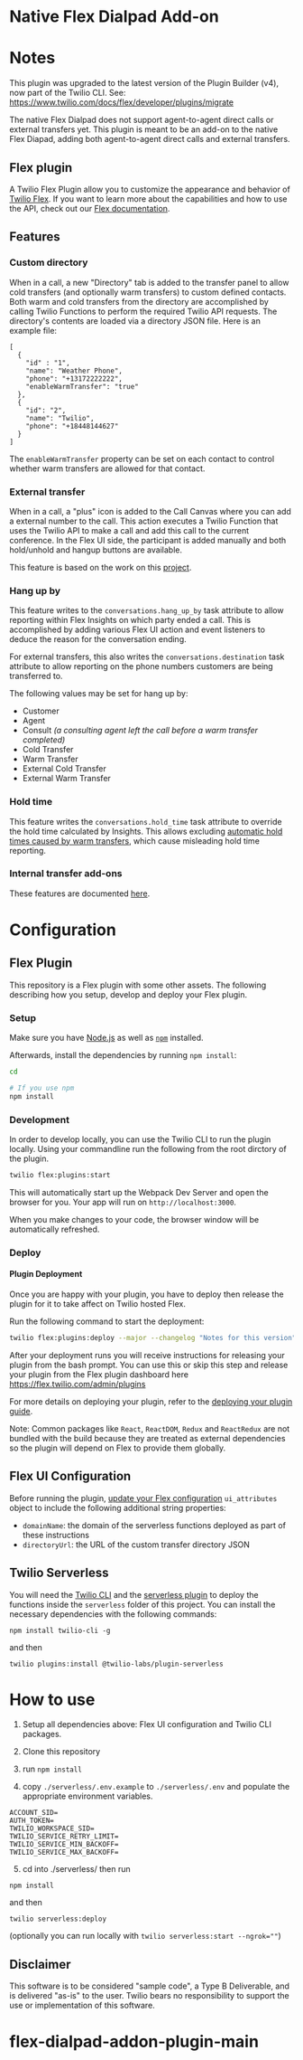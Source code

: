 # Native Flex Dialpad Add-on 
# Notes
This plugin was upgraded to the latest version of the Plugin Builder (v4), now part of the Twilio CLI.
See: https://www.twilio.com/docs/flex/developer/plugins/migrate

The native Flex Dialpad does not support agent-to-agent direct calls or external transfers yet. This plugin is meant to be an add-on to the native Flex Diapad, adding both agent-to-agent direct calls and external transfers.

## Flex plugin

A Twilio Flex Plugin allow you to customize the appearance and behavior of [Twilio Flex](https://www.twilio.com/flex). If you want to learn more about the capabilities and how to use the API, check out our [Flex documentation](https://www.twilio.com/docs/flex).

## Features

### Custom directory

When in a call, a new "Directory" tab is added to the transfer panel to allow cold transfers (and optionally warm transfers) to custom defined contacts. Both warm and cold transfers from the directory are accomplished by calling Twilio Functions to perform the required Twilio API requests. The directory's contents are loaded via a directory JSON file. Here is an example file:

```
[
  {
    "id" : "1",
    "name": "Weather Phone",
    "phone": "+13172222222",
    "enableWarmTransfer": "true"
  },
  {
    "id": "2",
    "name": "Twilio",
    "phone": "+18448144627"
  }
]
```

The `enableWarmTransfer` property can be set on each contact to control whether warm transfers are allowed for that contact.

### External transfer

When in a call, a "plus" icon is added to the Call Canvas where you can add a external number to the call. This action executes a Twilio Function that uses the Twilio API to make a call and add this call to the current conference. In the Flex UI side, the participant is added manually and both hold/unhold and hangup buttons are available.   

This feature is based on the work on this [project](https://github.com/twilio-labs/plugin-flex-outbound-dialpad).

### Hang up by

This feature writes to the `conversations.hang_up_by` task attribute to allow reporting within Flex Insights on which party ended a call. This is accomplished by adding various Flex UI action and event listeners to deduce the reason for the conversation ending.

For external transfers, this also writes the `conversations.destination` task attribute to allow reporting on the phone numbers customers are being transferred to.

The following values may be set for hang up by:
- Customer
- Agent
- Consult _(a consulting agent left the call before a warm transfer completed)_
- Cold Transfer
- Warm Transfer
- External Cold Transfer
- External Warm Transfer

### Hold time

This feature writes the `conversations.hold_time` task attribute to override the hold time calculated by Insights. This allows excluding [automatic hold times caused by warm transfers](https://www.twilio.com/docs/flex/end-user-guide/insights/metrics/hold-time#conversations-with-transfers-and-conferences), which cause misleading hold time reporting.

### Internal transfer add-ons

These features are documented [here](https://github.com/trogers-twilio/flex-internal-transfer-addons).

# Configuration

## Flex Plugin

This repository is a Flex plugin with some other assets. The following describing how you setup, develop and deploy your Flex plugin.

### Setup

Make sure you have [Node.js](https://nodejs.org) as well as [`npm`](https://npmjs.com) installed.

Afterwards, install the dependencies by running `npm install`:

```bash
cd 

# If you use npm
npm install
```

### Development

In order to develop locally, you can use the Twilio CLI to run the plugin locally. Using your commandline run the following from the root dirctory of the plugin.

```bash
twilio flex:plugins:start
```

This will automatically start up the Webpack Dev Server and open the browser for you. Your app will run on `http://localhost:3000`.

When you make changes to your code, the browser window will be automatically refreshed.


### Deploy

#### Plugin Deployment

Once you are happy with your plugin, you have to deploy then release the plugin for it to take affect on Twilio hosted Flex.

Run the following command to start the deployment:

```bash
twilio flex:plugins:deploy --major --changelog "Notes for this version" --description "Functionality of the plugin"
```

After your deployment runs you will receive instructions for releasing your plugin from the bash prompt. You can use this or skip this step and release your plugin from the Flex plugin dashboard here https://flex.twilio.com/admin/plugins

For more details on deploying your plugin, refer to the [deploying your plugin guide](https://www.twilio.com/docs/flex/plugins#deploying-your-plugin).

Note: Common packages like `React`, `ReactDOM`, `Redux` and `ReactRedux` are not bundled with the build because they are treated as external dependencies so the plugin will depend on Flex to provide them globally.

## Flex UI Configuration

Before running the plugin, [update your Flex configuration](https://www.twilio.com/docs/flex/developer/ui/configuration) `ui_attributes` object to include the following additional string properties:
- `domainName`: the domain of the serverless functions deployed as part of these instructions
- `directoryUrl`: the URL of the custom transfer directory JSON

## Twilio Serverless 

You will need the [Twilio CLI](https://www.twilio.com/docs/twilio-cli/quickstart) and the [serverless plugin](https://www.twilio.com/docs/labs/serverless-toolkit/getting-started) to deploy the functions inside the ```serverless``` folder of this project. You can install the necessary dependencies with the following commands:

`npm install twilio-cli -g`

and then

`twilio plugins:install @twilio-labs/plugin-serverless`

# How to use

1. Setup all dependencies above: Flex UI configuration and Twilio CLI packages.

2. Clone this repository

3. run `npm install`

4. copy `./serverless/.env.example` to `./serverless/.env` and populate the appropriate environment variables.

```
ACCOUNT_SID=
AUTH_TOKEN=
TWILIO_WORKSPACE_SID=
TWILIO_SERVICE_RETRY_LIMIT=
TWILIO_SERVICE_MIN_BACKOFF=
TWILIO_SERVICE_MAX_BACKOFF=
```

5. cd into ./serverless/ then run 

`npm install` 

and then 

`twilio serverless:deploy` 

(optionally you can run locally with `twilio serverless:start --ngrok=""`)

## Disclaimer
This software is to be considered "sample code", a Type B Deliverable, and is delivered "as-is" to the user. Twilio bears no responsibility to support the use or implementation of this software.
# flex-dialpad-addon-plugin-main
